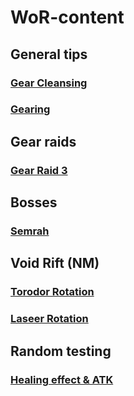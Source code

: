 # WoR-content

## General tips

### [Gear Cleansing](Gear-Cleansing.md)
### [Gearing](Gearing.md)

## Gear raids

### [Gear Raid 3](Gear-Raid-3.md)

## Bosses

### [Semrah](GB-2.md)


## Void Rift (NM)

### [Torodor Rotation](VR-Torodor.md)
### [Laseer Rotation](VR-Laseer.md)


## Random testing

### [Healing effect & ATK](HE-ATK.md)
